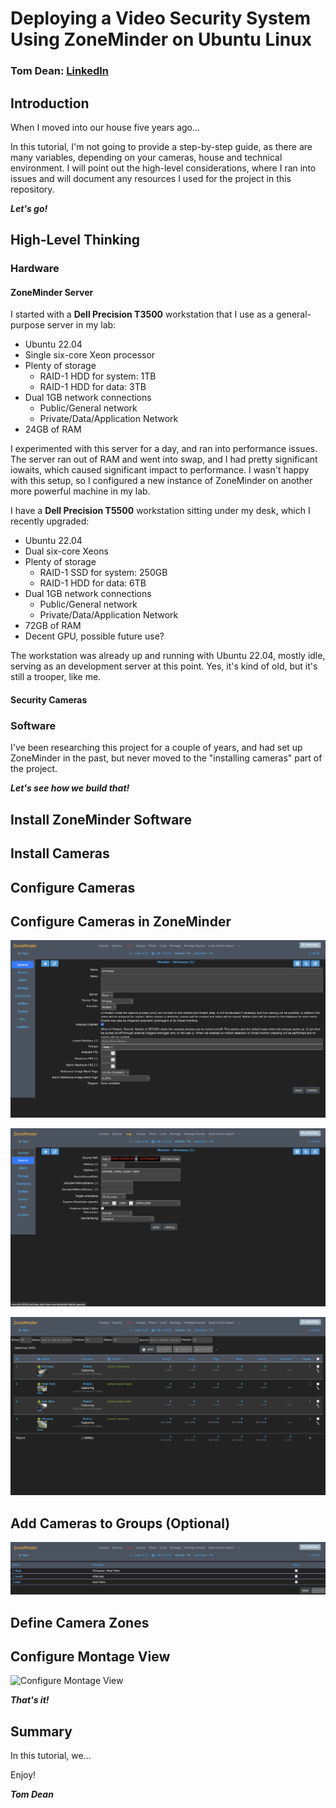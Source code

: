 # Deploying a Video Security System Using ZoneMinder on Ubuntu Linux

### Tom Dean: [LinkedIn](https://www.linkedin.com/in/tomdeanjr/)

## Introduction

When I moved into our house five years ago...



In this tutorial, I'm not going to provide a step-by-step guide, as there are many variables, depending on your cameras, house and technical environment.  I will point out the high-level considerations, where I ran into issues and will document any resources I used for the project in this repository.

***Let's go!***

## High-Level Thinking

### Hardware

#### ZoneMinder Server

I started with a **Dell Precision T3500** workstation that I use as a general-purpose server in my lab:

- Ubuntu 22.04
- Single six-core Xeon processor
- Plenty of storage
    - RAID-1 HDD for system: 1TB
    - RAID-1 HDD for data: 3TB
- Dual 1GB network connections
    - Public/General network
    - Private/Data/Application Network
- 24GB of RAM

I experimented with this server for a day, and ran into performance issues.  The server ran out of RAM and went into swap, and I had pretty significant iowaits, which caused significant impact to performance.  I wasn't happy with this setup, so I configured a new instance of ZoneMinder on another more powerful machine in my lab.

I have a **Dell Precision T5500** workstation sitting under my desk, which I recently upgraded:

- Ubuntu 22.04
- Dual six-core Xeons
- Plenty of storage
    - RAID-1 SSD for system: 250GB
    - RAID-1 HDD for data: 6TB
- Dual 1GB network connections
    - Public/General network
    - Private/Data/Application Network
- 72GB of RAM
- Decent GPU, possible future use?

The workstation was already up and running with Ubuntu 22.04, mostly idle, serving as an development server at this point.  Yes, it's kind of old, but it's still a trooper, like me.

#### Security Cameras


### Software

I've been researching this project for a couple of years, and had set up ZoneMinder in the past, but never moved to the "installing cameras" part of the project.

***Let's see how we build that!***

## Install ZoneMinder Software


## Install Cameras


## Configure Cameras



## Configure Cameras in ZoneMinder




![Camera Configuration: General](images/Cam_Configuration_General.png)

![Camera Configuration: Source](images/Cam_Configuration_Source.png)

![Console: Cameras Configured](images/Console.png)
## Add Cameras to Groups (Optional)

![Cameras: Add to Groups](images/Groups.png)

## Define Camera Zones



## Configure Montage View

![Configure Montage View](images/Montage.png)


***That's it!***


## Summary

In this tutorial, we...

Enjoy!

***Tom Dean***